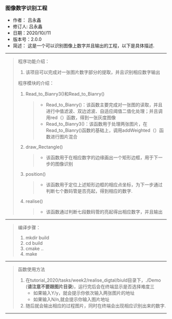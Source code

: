 ### 图像数字识别工程

- 作者： 吕永鑫
- 修订人: 吕永鑫
- 日期：2020/10//11
- 版本号：2.0.0
- 简述： 这是一个可以识别图像上数字并且输出的工程，以下是具体描述.

---

> 程序功能介绍：
>
> 1. 该项目可以完成对一张图片数字部分的提取，并且识别相应数字输出
>
> 程序模块的介绍：
>
> 1. Read_to_Bianry3()和Read_to_Bianry()
>
>    > - Read_to_Bianry()：该函数主要完成对一张图的读取，并且进行中值滤波、双边滤波、自适应阈值二值化处理；并且调用red（）函数，得到一张灰度图像
>    > - Read_to_Bianry3()：该函数用于处理两张图片，在Read_to_Bianry()函数的基础上，调用addWeighted（）函数进行图片混合
>
> 2. draw_Rectangle()
>
>    > * 该函数用于在相应数字的边缘画出一个矩形边框，用于下一步的图像识别
>
> 3. position()
>
>    > * 该函数用于定位上述矩形边框的相应点坐标，为下一步通过判断七个数码管是否亮起，得到相应的数字.
>
> 4. realise()
>
>    >* 该函数通过判断七段数码管的亮起得出相应数字，并且输出

---

>编译步骤：
>
>1. mkdir build
>2. cd build
>3. cmake ..
>4. make

***

> 函数使用方法
>
> 1. 在tutorial_2020/tasks/week2/realise_digtal/biuld目录下，./Demo (**请注意不要跟图片目录**)，运行完后会在终端显示是否选择难度三
>    * 如果输入Y/y，就会提示你依次输入两张图片的地址
>    * 如果输入N/n,就会提示你输入图片地址
> 2. 随后就会输出相应的过程图片，同时在终端会出现相应识别出来的数字.

---

